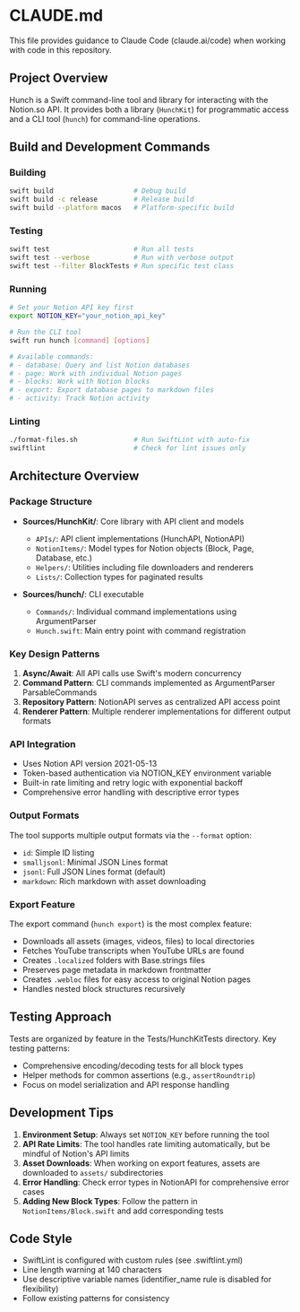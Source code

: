# CLAUDE.md

This file provides guidance to Claude Code (claude.ai/code) when working with code in this repository.

## Project Overview

Hunch is a Swift command-line tool and library for interacting with the Notion.so API. It provides both a library (`HunchKit`) for programmatic access and a CLI tool (`hunch`) for command-line operations.

## Build and Development Commands

### Building
```bash
swift build                    # Debug build
swift build -c release         # Release build
swift build --platform macos   # Platform-specific build
```

### Testing
```bash
swift test                     # Run all tests
swift test --verbose           # Run with verbose output
swift test --filter BlockTests # Run specific test class
```

### Running
```bash
# Set your Notion API key first
export NOTION_KEY="your_notion_api_key"

# Run the CLI tool
swift run hunch [command] [options]

# Available commands:
# - database: Query and list Notion databases
# - page: Work with individual Notion pages
# - blocks: Work with Notion blocks
# - export: Export database pages to markdown files
# - activity: Track Notion activity
```

### Linting
```bash
./format-files.sh              # Run SwiftLint with auto-fix
swiftlint                      # Check for lint issues only
```

## Architecture Overview

### Package Structure
- **Sources/HunchKit/**: Core library with API client and models
  - `APIs/`: API client implementations (HunchAPI, NotionAPI)
  - `NotionItems/`: Model types for Notion objects (Block, Page, Database, etc.)
  - `Helpers/`: Utilities including file downloaders and renderers
  - `Lists/`: Collection types for paginated results
  
- **Sources/hunch/**: CLI executable
  - `Commands/`: Individual command implementations using ArgumentParser
  - `Hunch.swift`: Main entry point with command registration

### Key Design Patterns
1. **Async/Await**: All API calls use Swift's modern concurrency
2. **Command Pattern**: CLI commands implemented as ArgumentParser ParsableCommands
3. **Repository Pattern**: NotionAPI serves as centralized API access point
4. **Renderer Pattern**: Multiple renderer implementations for different output formats

### API Integration
- Uses Notion API version 2021-05-13
- Token-based authentication via NOTION_KEY environment variable
- Built-in rate limiting and retry logic with exponential backoff
- Comprehensive error handling with descriptive error types

### Output Formats
The tool supports multiple output formats via the `--format` option:
- `id`: Simple ID listing
- `smalljsonl`: Minimal JSON Lines format
- `jsonl`: Full JSON Lines format (default)
- `markdown`: Rich markdown with asset downloading

### Export Feature
The export command (`hunch export`) is the most complex feature:
- Downloads all assets (images, videos, files) to local directories
- Fetches YouTube transcripts when YouTube URLs are found
- Creates `.localized` folders with Base.strings files
- Preserves page metadata in markdown frontmatter
- Creates `.webloc` files for easy access to original Notion pages
- Handles nested block structures recursively

## Testing Approach

Tests are organized by feature in the Tests/HunchKitTests directory. Key testing patterns:
- Comprehensive encoding/decoding tests for all block types
- Helper methods for common assertions (e.g., `assertRoundtrip`)
- Focus on model serialization and API response handling

## Development Tips

1. **Environment Setup**: Always set `NOTION_KEY` before running the tool
2. **API Rate Limits**: The tool handles rate limiting automatically, but be mindful of Notion's API limits
3. **Asset Downloads**: When working on export features, assets are downloaded to `assets/` subdirectories
4. **Error Handling**: Check error types in NotionAPI for comprehensive error cases
5. **Adding New Block Types**: Follow the pattern in `NotionItems/Block.swift` and add corresponding tests

## Code Style

- SwiftLint is configured with custom rules (see .swiftlint.yml)
- Line length warning at 140 characters
- Use descriptive variable names (identifier_name rule is disabled for flexibility)
- Follow existing patterns for consistency